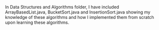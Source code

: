 In Data Structures and Algorithms folder, I have included ArrayBasedList.java, BucketSort.java and InsertionSort.java showing my knowledge of these algorithms and how I implemented them from scratch upon learning these algorithms.
 